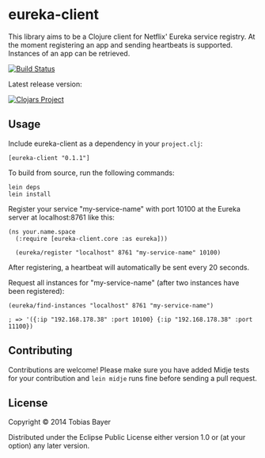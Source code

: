 # eureka-client

This library aims to be a Clojure client for Netflix' Eureka service registry.
At the moment registering an app and sending heartbeats is supported.
Instances of an app can be retrieved.

[![Build Status](https://travis-ci.org/codebrickie/eureka-client.svg?branch=master)](https://travis-ci.org/codebrickie/eureka-client)

Latest release version:

[![Clojars Project](http://clojars.org/eureka-client/latest-version.svg)](http://clojars.org/eureka-client)

## Usage

Include eureka-client as a dependency in your ```project.clj```:
```
[eureka-client "0.1.1"]
```

To build from source, run the following commands:
```
lein deps
lein install
```

Register your service "my-service-name" with port 10100 at the Eureka server at localhost:8761 like this:
```
(ns your.name.space
  (:require [eureka-client.core :as eureka]))

  (eureka/register "localhost" 8761 "my-service-name" 10100)
```

After registering, a heartbeat will automatically be sent every 20 seconds.

Request all instances for "my-service-name" (after two instances have been registered):
```
(eureka/find-instances "localhost" 8761 "my-service-name")

; => '({:ip "192.168.178.38" :port 10100} {:ip "192.168.178.38" :port 11100})
```

## Contributing
Contributions are welcome!
Please make sure you have added Midje tests for your contribution and ```lein midje``` runs fine before sending a pull request.

## License

Copyright © 2014 Tobias Bayer

Distributed under the Eclipse Public License either version 1.0 or (at
your option) any later version.
